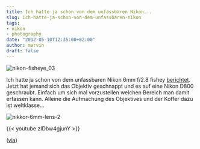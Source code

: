 ```yaml
---
title: Ich hatte ja schon von dem unfassbaren Nikon...
slug: ich-hatte-ja-schon-von-dem-unfassbaren-nikon
tags:
- nikon
- photography
date: "2012-05-10T12:35:00+02:00"
author: marvin
draft: false
---
```

![nikon-fisheye_03](/images/nikon-fisheye_03.jpg)

Ich hatte ja schon von dem unfassbaren Nikon 6mm f/2.8 fishey
[berichtet](http://xsteadfastx.org/2012/04/26/das-nennt-ihr-ein-fisheye-das-ist-ein/).
Jetzt hat jemand sich das Objektiv geschnappt und es auf eine Nikon D800
geschraubt. Einfach um sich mal vorzustellen welchen Bereich man damit
erfassen kann. Alleine die Aufmachung des Objektives und der Koffer dazu
ist weltklasse...

![nikkor-6mm-lens-2](/images/nikkor-6mm-lens-2.jpg)

{{< youtube zIDbw4gjunY   >}}

([via](http://www.doobybrain.com/2012/05/09/nikkor-6mm-f2-8-fisheye-lens/))